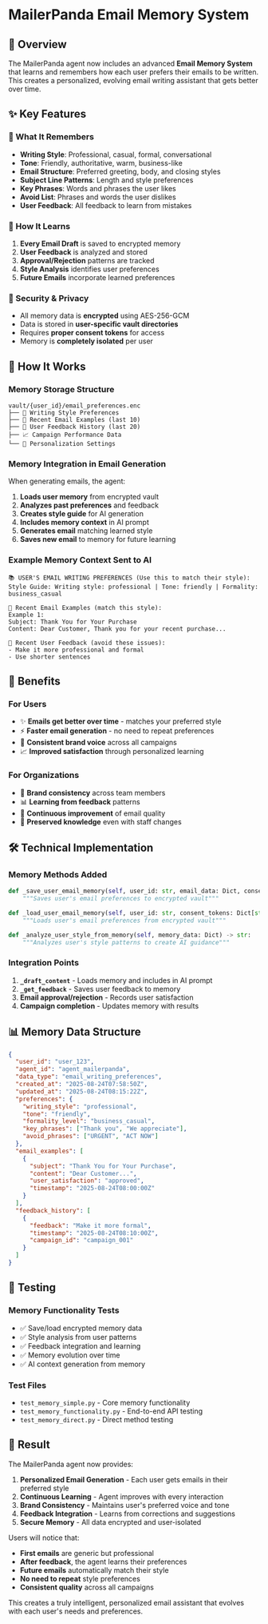 # MailerPanda Email Memory System

## 🧠 Overview

The MailerPanda agent now includes an advanced **Email Memory System** that learns and remembers how each user prefers their emails to be written. This creates a personalized, evolving email writing assistant that gets better over time.

## ✨ Key Features

### 📝 What It Remembers
- **Writing Style**: Professional, casual, formal, conversational
- **Tone**: Friendly, authoritative, warm, business-like
- **Email Structure**: Preferred greeting, body, and closing styles
- **Subject Line Patterns**: Length and style preferences
- **Key Phrases**: Words and phrases the user likes
- **Avoid List**: Phrases and words the user dislikes
- **User Feedback**: All feedback to learn from mistakes

### 🔄 How It Learns
1. **Every Email Draft** is saved to encrypted memory
2. **User Feedback** is analyzed and stored
3. **Approval/Rejection** patterns are tracked
4. **Style Analysis** identifies user preferences
5. **Future Emails** incorporate learned preferences

### 🔐 Security & Privacy
- All memory data is **encrypted** using AES-256-GCM
- Data is stored in **user-specific vault directories**
- Requires **proper consent tokens** for access
- Memory is **completely isolated** per user

## 🚀 How It Works

### Memory Storage Structure
```
vault/{user_id}/email_preferences.enc
├── 🎨 Writing Style Preferences
├── 📧 Recent Email Examples (last 10)
├── 💬 User Feedback History (last 20)
├── 📈 Campaign Performance Data
└── 🎯 Personalization Settings
```

### Memory Integration in Email Generation

When generating emails, the agent:

1. **Loads user memory** from encrypted vault
2. **Analyzes past preferences** and feedback
3. **Creates style guide** for AI generation
4. **Includes memory context** in AI prompt
5. **Generates email** matching learned style
6. **Saves new email** to memory for future learning

### Example Memory Context Sent to AI

```
📚 USER'S EMAIL WRITING PREFERENCES (Use this to match their style):
Style Guide: Writing style: professional | Tone: friendly | Formality: business_casual

🎯 Recent Email Examples (match this style):
Example 1:
Subject: Thank You for Your Purchase
Content: Dear Customer, Thank you for your recent purchase...

💬 Recent User Feedback (avoid these issues):
- Make it more professional and formal
- Use shorter sentences
```

## 🎯 Benefits

### For Users
- ✨ **Emails get better over time** - matches your preferred style
- ⚡ **Faster email generation** - no need to repeat preferences
- 🎯 **Consistent brand voice** across all campaigns
- 📈 **Improved satisfaction** through personalized learning

### For Organizations
- 🏢 **Brand consistency** across team members
- 📊 **Learning from feedback** patterns
- 🔄 **Continuous improvement** of email quality
- 💾 **Preserved knowledge** even with staff changes

## 🛠️ Technical Implementation

### Memory Methods Added

```python
def _save_user_email_memory(self, user_id: str, email_data: Dict, consent_tokens: Dict[str, str]) -> str:
    """Saves user's email preferences to encrypted vault"""

def _load_user_email_memory(self, user_id: str, consent_tokens: Dict[str, str]) -> Optional[Dict]:
    """Loads user's email preferences from encrypted vault"""

def _analyze_user_style_from_memory(self, memory_data: Dict) -> str:
    """Analyzes user's style patterns to create AI guidance"""
```

### Integration Points

1. **`_draft_content`** - Loads memory and includes in AI prompt
2. **`_get_feedback`** - Saves user feedback to memory
3. **Email approval/rejection** - Records user satisfaction
4. **Campaign completion** - Updates memory with results

## 📊 Memory Data Structure

```json
{
  "user_id": "user_123",
  "agent_id": "agent_mailerpanda",
  "data_type": "email_writing_preferences",
  "created_at": "2025-08-24T07:58:50Z",
  "updated_at": "2025-08-24T08:15:22Z",
  "preferences": {
    "writing_style": "professional",
    "tone": "friendly", 
    "formality_level": "business_casual",
    "key_phrases": ["Thank you", "We appreciate"],
    "avoid_phrases": ["URGENT", "ACT NOW"]
  },
  "email_examples": [
    {
      "subject": "Thank You for Your Purchase",
      "content": "Dear Customer...",
      "user_satisfaction": "approved",
      "timestamp": "2025-08-24T08:00:00Z"
    }
  ],
  "feedback_history": [
    {
      "feedback": "Make it more formal",
      "timestamp": "2025-08-24T08:10:00Z",
      "campaign_id": "campaign_001"
    }
  ]
}
```

## 🧪 Testing

### Memory Functionality Tests
- ✅ Save/load encrypted memory data
- ✅ Style analysis from user patterns
- ✅ Feedback integration and learning
- ✅ Memory evolution over time
- ✅ AI context generation from memory

### Test Files
- `test_memory_simple.py` - Core memory functionality
- `test_memory_functionality.py` - End-to-end API testing
- `test_memory_direct.py` - Direct method testing

## 🎉 Result

The MailerPanda agent now provides:

1. **Personalized Email Generation** - Each user gets emails in their preferred style
2. **Continuous Learning** - Agent improves with every interaction
3. **Brand Consistency** - Maintains user's preferred voice and tone
4. **Feedback Integration** - Learns from corrections and suggestions
5. **Secure Memory** - All data encrypted and user-isolated

Users will notice that:
- **First emails** are generic but professional
- **After feedback**, the agent learns their preferences
- **Future emails** automatically match their style
- **No need to repeat** style preferences
- **Consistent quality** across all campaigns

This creates a truly intelligent, personalized email assistant that evolves with each user's needs and preferences.
